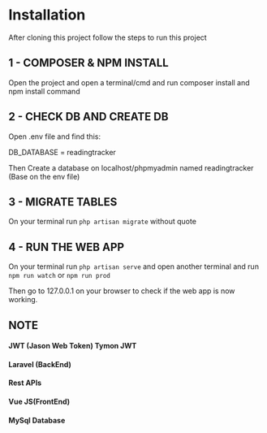 # Installation
After cloning this project follow the steps to run this project

## 1 - COMPOSER & NPM INSTALL 
Open the project and open a terminal/cmd and run composer install and npm install command

## 2 - CHECK DB AND CREATE DB
Open .env file and find this:

DB_DATABASE = readingtracker

Then Create a database on localhost/phpmyadmin named readingtracker (Base on the env file)

## 3 - MIGRATE TABLES
On your terminal run `php artisan migrate` without quote

## 4 - RUN THE WEB APP
On your terminal run `php artisan serve` and open another terminal and run `npm run watch` or `npm run prod`

Then go to 127.0.0.1 on your browser to check if the web app is now working.


## NOTE
#### JWT (Jason Web Token) Tymon JWT
#### Laravel (BackEnd)
#### Rest APIs
#### Vue JS(FrontEnd)
#### MySql Database




